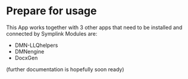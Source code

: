# Prepare for usage
This App works together with 3 other apps that need to be installed and connected by Symplink
Modules are:
* DMN-LLQhelpers
* DMNengine
* DocxGen


(further documentation is hopefully soon ready)
